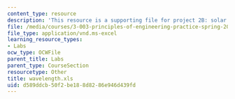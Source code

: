 ```yaml
---
content_type: resource
description: 'This resource is a supporting file for project 2B: solar cell performance.'
file: /media/courses/3-003-principles-of-engineering-practice-spring-2010/d589ddcb50f2be188d8286e946d439fd_wavelength.xls
file_type: application/vnd.ms-excel
learning_resource_types:
- Labs
ocw_type: OCWFile
parent_title: Labs
parent_type: CourseSection
resourcetype: Other
title: wavelength.xls
uid: d589ddcb-50f2-be18-8d82-86e946d439fd
---
```


